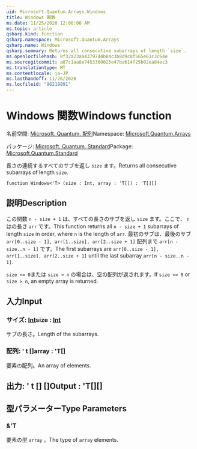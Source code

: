 ```yaml
---
uid: Microsoft.Quantum.Arrays.Windows
title: Windows 関数
ms.date: 11/25/2020 12:00:00 AM
ms.topic: article
qsharp.kind: function
qsharp.namespace: Microsoft.Quantum.Arrays
qsharp.name: Windows
qsharp.summary: Returns all consecutive subarrays of length `size`.
ms.openlocfilehash: 8f32a23aa4379744b84c3b8d9c8f565e61c3c64e
ms.sourcegitcommit: a87c1aa8e7453360025e47ba614f25b02ea84ec3
ms.translationtype: MT
ms.contentlocale: ja-JP
ms.lasthandoff: 11/26/2020
ms.locfileid: "96219891"
---
```

# <a name="windows-function"></a><span data-ttu-id="b537e-102">Windows 関数</span><span class="sxs-lookup"><span data-stu-id="b537e-102">Windows function</span></span>

<span data-ttu-id="b537e-103">名前空間: [Microsoft. Quantum. 配列](xref:Microsoft.Quantum.Arrays)</span><span class="sxs-lookup"><span data-stu-id="b537e-103">Namespace: [Microsoft.Quantum.Arrays](xref:Microsoft.Quantum.Arrays)</span></span>

<span data-ttu-id="b537e-104">パッケージ: [Microsoft. Quantum. Standard](https://nuget.org/packages/Microsoft.Quantum.Standard)</span><span class="sxs-lookup"><span data-stu-id="b537e-104">Package: [Microsoft.Quantum.Standard](https://nuget.org/packages/Microsoft.Quantum.Standard)</span></span>


<span data-ttu-id="b537e-105">長さの連続するすべてのサブを返し `size` ます。</span><span class="sxs-lookup"><span data-stu-id="b537e-105">Returns all consecutive subarrays of length `size`.</span></span>

```qsharp
function Windows<'T> (size : Int, array : 'T[]) : 'T[][]
```


## <a name="description"></a><span data-ttu-id="b537e-106">説明</span><span class="sxs-lookup"><span data-stu-id="b537e-106">Description</span></span>

<span data-ttu-id="b537e-107">この関数 `n - size + 1` は、すべての長さのサブを返し `size` ます。ここで、 `n` はの長さ `arr` です。</span><span class="sxs-lookup"><span data-stu-id="b537e-107">This function returns all `n - size + 1` subarrays of length `size` in order, where `n` is the length of `arr`.</span></span>
<span data-ttu-id="b537e-108">最初のサブは、最後のサブ `arr[0..size - 1], arr[1..size], arr[2..size + 1]` 配列まで `arr[n - size..n - 1]` です。</span><span class="sxs-lookup"><span data-stu-id="b537e-108">The first subarrays are `arr[0..size - 1], arr[1..size], arr[2..size + 1]` until the last subarray `arr[n - size..n - 1]`.</span></span>

<span data-ttu-id="b537e-109">`size <= 0`または `size > n` の場合は、空の配列が返されます。</span><span class="sxs-lookup"><span data-stu-id="b537e-109">If `size <= 0` or `size > n`, an empty array is returned.</span></span>

## <a name="input"></a><span data-ttu-id="b537e-110">入力</span><span class="sxs-lookup"><span data-stu-id="b537e-110">Input</span></span>

### <a name="size--int"></a><span data-ttu-id="b537e-111">サイズ: [Int](xref:microsoft.quantum.lang-ref.int)</span><span class="sxs-lookup"><span data-stu-id="b537e-111">size : [Int](xref:microsoft.quantum.lang-ref.int)</span></span>

<span data-ttu-id="b537e-112">サブの長さ。</span><span class="sxs-lookup"><span data-stu-id="b537e-112">Length of the subarrays.</span></span>


### <a name="array--t"></a><span data-ttu-id="b537e-113">配列: ' t []</span><span class="sxs-lookup"><span data-stu-id="b537e-113">array : 'T[]</span></span>

<span data-ttu-id="b537e-114">要素の配列。</span><span class="sxs-lookup"><span data-stu-id="b537e-114">An array of elements.</span></span>



## <a name="output--t"></a><span data-ttu-id="b537e-115">出力: ' t [] []</span><span class="sxs-lookup"><span data-stu-id="b537e-115">Output : 'T[][]</span></span>



## <a name="type-parameters"></a><span data-ttu-id="b537e-116">型パラメーター</span><span class="sxs-lookup"><span data-stu-id="b537e-116">Type Parameters</span></span>

### <a name="t"></a><span data-ttu-id="b537e-117">&</span><span class="sxs-lookup"><span data-stu-id="b537e-117">'T</span></span>

<span data-ttu-id="b537e-118">要素の型 `array` 。</span><span class="sxs-lookup"><span data-stu-id="b537e-118">The type of `array` elements.</span></span>